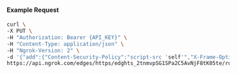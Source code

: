 <!-- Code generated for API Clients. DO NOT EDIT. -->

#### Example Request

```bash
curl \
-X PUT \
-H "Authorization: Bearer {API_KEY}" \
-H "Content-Type: application/json" \
-H "Ngrok-Version: 2" \
-d '{"add":{"Content-Security-Policy":"script-src 'self'","X-Frame-Options":"DENY"},"enabled":true}' \
https://api.ngrok.com/edges/https/edghts_2tnmvpSG1SPa2C5AvNjF8tK05te/routes/edghtsrt_2tnmvnjwwwZRDUI7FNvoOqJMsw3/response_headers
```
